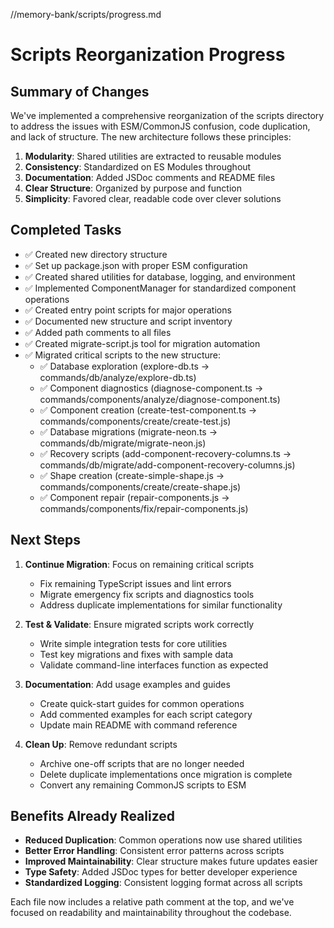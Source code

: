 //memory-bank/scripts/progress.md
# Scripts Reorganization Progress

## Summary of Changes

We've implemented a comprehensive reorganization of the scripts directory to address the issues with ESM/CommonJS confusion, code duplication, and lack of structure. The new architecture follows these principles:

1. **Modularity**: Shared utilities are extracted to reusable modules
2. **Consistency**: Standardized on ES Modules throughout
3. **Documentation**: Added JSDoc comments and README files
4. **Clear Structure**: Organized by purpose and function
5. **Simplicity**: Favored clear, readable code over clever solutions

## Completed Tasks

- ✅ Created new directory structure
- ✅ Set up package.json with proper ESM configuration
- ✅ Created shared utilities for database, logging, and environment
- ✅ Implemented ComponentManager for standardized component operations
- ✅ Created entry point scripts for major operations
- ✅ Documented new structure and script inventory
- ✅ Added path comments to all files
- ✅ Created migrate-script.js tool for migration automation
- ✅ Migrated critical scripts to the new structure:
  - ✅ Database exploration (explore-db.ts → commands/db/analyze/explore-db.ts)
  - ✅ Component diagnostics (diagnose-component.ts → commands/components/analyze/diagnose-component.ts)
  - ✅ Component creation (create-test-component.ts → commands/components/create/create-test.js)
  - ✅ Database migrations (migrate-neon.ts → commands/db/migrate/migrate-neon.js)
  - ✅ Recovery scripts (add-component-recovery-columns.ts → commands/db/migrate/add-component-recovery-columns.js)
  - ✅ Shape creation (create-simple-shape.js → commands/components/create/create-shape.js)
  - ✅ Component repair (repair-components.js → commands/components/fix/repair-components.js)

## Next Steps

1. **Continue Migration**: Focus on remaining critical scripts
   - Fix remaining TypeScript issues and lint errors
   - Migrate emergency fix scripts and diagnostics tools
   - Address duplicate implementations for similar functionality

2. **Test & Validate**: Ensure migrated scripts work correctly
   - Write simple integration tests for core utilities
   - Test key migrations and fixes with sample data
   - Validate command-line interfaces function as expected

3. **Documentation**: Add usage examples and guides
   - Create quick-start guides for common operations
   - Add commented examples for each script category
   - Update main README with command reference

4. **Clean Up**: Remove redundant scripts
   - Archive one-off scripts that are no longer needed
   - Delete duplicate implementations once migration is complete
   - Convert any remaining CommonJS scripts to ESM

## Benefits Already Realized

- **Reduced Duplication**: Common operations now use shared utilities
- **Better Error Handling**: Consistent error patterns across scripts
- **Improved Maintainability**: Clear structure makes future updates easier
- **Type Safety**: Added JSDoc types for better developer experience
- **Standardized Logging**: Consistent logging format across all scripts

Each file now includes a relative path comment at the top, and we've focused on readability and maintainability throughout the codebase.
